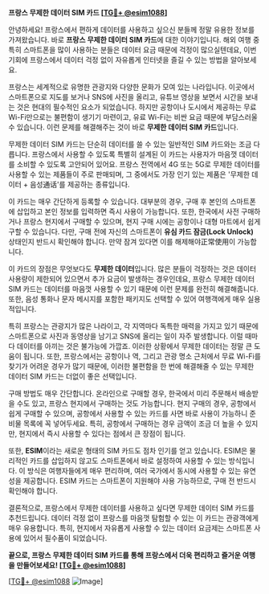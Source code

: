 **프랑스 무제한 데이터 SIM 카드 [[TG💪+ @esim1088](https://t.me/s/esim1088)]**

안녕하세요! 프랑스에서 편하게 데이터를 사용하고 싶으신 분들께 정말 유용한 정보를 가져왔습니다. 바로 **프랑스 무제한 데이터 SIM 카드**에 대한 이야기입니다. 해외 여행 중 특히 스마트폰을 많이 사용하는 분들은 데이터 요금 때문에 걱정이 많으실텐데요, 이번 기회에 프랑스에서 데이터 걱정 없이 자유롭게 인터넷을 즐길 수 있는 방법을 알아보세요.

프랑스는 세계적으로 유명한 관광지와 다양한 문화가 모여 있는 나라입니다. 이곳에서 스마트폰으로 지도를 보거나 SNS에 사진을 올리고, 유튜브 영상을 보면서 시간을 보내는 것은 현대의 필수적인 요소가 되었습니다. 하지만 공항이나 도시에서 제공하는 무료 Wi-Fi만으로는 불편함이 생기기 마련이고, 유료 Wi-Fi는 비싼 요금 때문에 부담스러울 수 있습니다. 이런 문제를 해결해주는 것이 바로 **무제한 데이터 SIM 카드**입니다.

무제한 데이터 SIM 카드는 단순히 데이터를 쓸 수 있는 일반적인 SIM 카드와는 조금 다릅니다. 프랑스에서 사용할 수 있도록 특별히 설계된 이 카드는 사용자가 마음껏 데이터를 소비할 수 있도록 고안되어 있어요. 프랑스 전역에서 4G 또는 5G로 무제한 데이터를 사용할 수 있는 제품들이 주로 판매되며, 그 중에서도 가장 인기 있는 제품은 '무제한 데이터 + 음성通话'를 제공하는 종류입니다.

이 카드는 매우 간단하게 등록할 수 있습니다. 대부분의 경우, 구매 후 본인의 스마트폰에 삽입하고 본인 정보를 입력하면 즉시 사용이 가능합니다. 또한, 한국에서 사전 구매하거나 프랑스 현지에서 구매할 수 있으며, 현지 구매 시에는 공항이나 대형 마트에서 쉽게 구할 수 있습니다. 다만, 구매 전에 자신의 스마트폰이 **유심 카드 잠금(Lock Unlock)** 상태인지 반드시 확인해야 합니다. 만약 잠겨 있다면 이를 해제해야正常使用이 가능합니다.

이 카드의 장점은 무엇보다도 **무제한 데이터**입니다. 많은 분들이 걱정하는 것은 데이터 사용량이 제한되어 있으면서 추가 요금이 발생하는 경우인데요, 프랑스 무제한 데이터 SIM 카드는 데이터를 마음껏 사용할 수 있기 때문에 이런 문제를 완전히 해결해줍니다. 또한, 음성 통화나 문자 메시지를 포함한 패키지도 선택할 수 있어 여행객에게 매우 실용적입니다.

특히 프랑스는 관광지가 많은 나라이고, 각 지역마다 독특한 매력을 가지고 있기 때문에 스마트폰으로 사진과 동영상을 남기고 SNS에 올리는 일이 자주 발생합니다. 이럴 때마다 데이터를 아끼는 것은 불가능에 가깝죠. 이러한 상황에서 무제한 데이터는 정말 큰 도움이 됩니다. 또한, 프랑스에서는 공항이나 역, 그리고 관광 명소 근처에서 무료 Wi-Fi를 찾기가 어려운 경우가 많기 때문에, 이러한 불편함을 한 번에 해결해줄 수 있는 무제한 데이터 SIM 카드는 더없이 좋은 선택입니다.

구매 방법도 매우 간단합니다. 온라인으로 구매할 경우, 한국에서 미리 주문해서 배송받을 수도 있고, 프랑스 현지에서 구매하는 것도 가능합니다. 현지 구매의 경우, 공항에서 쉽게 구매할 수 있으며, 공항에서 사용할 수 있는 카드를 사면 바로 사용이 가능하니 준비물 목록에 꼭 넣어두세요. 특히, 공항에서 구매하는 경우 금액이 조금 더 높을 수 있지만, 현지에서 즉시 사용할 수 있다는 점에서 큰 장점이 됩니다.

또한, **ESIM**이라는 새로운 형태의 SIM 카드도 점차 인기를 얻고 있습니다. ESIM은 물리적인 카드를 삽입하지 않고도 스마트폰에서 바로 설정하여 사용할 수 있는 방식입니다. 이 방식은 여행자들에게 매우 편리하며, 여러 국가에서 동시에 사용할 수 있는 유연성을 제공합니다. ESIM 카드는 스마트폰이 지원해야 사용 가능하므로, 구매 전 반드시 확인해야 합니다.

결론적으로, 프랑스에서 무제한 데이터를 사용하고 싶다면 무제한 데이터 SIM 카드를 추천드립니다. 데이터 걱정 없이 프랑스를 마음껏 탐험할 수 있는 이 카드는 관광객에게 매우 유용합니다. 특히, 현지에서 자유롭게 사용할 수 있는 데이터 요금제는 스마트폰 사용에 있어서 필수품이 되었습니다.

**끝으로, 프랑스 무제한 데이터 SIM 카드를 통해 프랑스에서 더욱 편리하고 즐거운 여행을 만들어보세요! [[TG💪+ @esim1088](https://t.me/s/esim1088)]**

[[TG💪+ @esim1088](https://t.me/s/esim1088) ![Image](https://i.postimg.cc/Y0z9fWf4/image.png)]